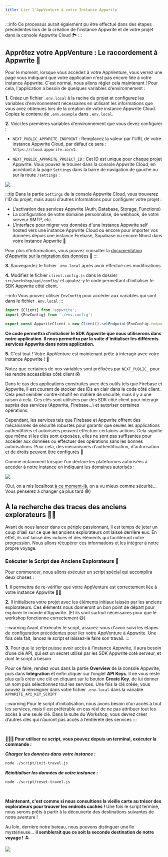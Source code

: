 ```yaml
---
title: Lier l'AppVenture à votre Instance Appwrite
---
```


<Documentation link="https://appwrite.io/docs/quick-starts/nextjs"></Documentation>

<Hero
title="Lier l'AppVenture à votre Instance Appwrite 🌐"
image="/assets/workshop/configuration/app/bay_link.jpg"
description="Félicitations, vous avez préparé votre AppVenture et maintenant, il est temps de la lier à votre instance
Appwrite Cloud ! Sans ça, l'AppVenture ne pourra pas interagir avec votre instance Appwrite et vous ne pourrez pas
continuer votre voyage 🚢"
/>

:::info
Ce processus aurait également pu être effectué dans des étapes précédentes lors de la création de
l'instance Appwrite et de votre projet dans la console Appwrite Cloud 🏞️️
:::

## Apprêtez votre AppVenture : Le raccordement à Appwrite 🧵

Pour le moment, lorsque vous accédez à votre AppVenture, vous verrez une page vous indiquant que votre application n'est
pas encore liée à votre instance Appwrite. C'est normal, nous allons régler cela maintenant ! Pour cela, l'application a
besoin de quelques variables d'environnement :

**1.** Créez un fichier `.env.local` à la racine du projet et configurez les variables d'environnement nécessaires en
utilisant les informations que vous avez obtenues lors de la création de votre instance Appwrite Cloud. Copiez le
contenu de `.env.example` dans `.env.local`.

**2.** Voici les premières variables d'environnement que vous devez configurer :

- `NEXT_PUBLIC_APPWRITE_ENDPOINT` : Remplacez la valeur par l'URL de votre instance Appwrite Cloud, par défaut ce
  sera : `https://cloud.appwrite.io/v1`.

- `NEXT_PUBLIC_APPWRITE_PROJECT_ID` : Cet ID est unique pour chaque projet Appwrite. Vous pouvez le trouver dans la
  console Appwrite Cloud, en accédant à la page `Settings` dans la barre de navigation de gauche ou sur la route `/settings` :

<Image src="/assets/workshop/configuration/app/console_settings.png" imageAlt="Project settings screen" withSpacing></Image>

:::tip
Dans la partie `Settings` de la console Appwrite Cloud, vous trouverez l'ID du projet, mais aussi d'autres informations
pour configurer votre projet :

- L'activation des services Appwrite (Auth, Database, Storage, Functions)
- La configuration de votre domaine personnalisé, de webhook, de votre serveur SMTP, etc.
- L'interface pour migrer vos données d'une instance Appwrite self hosted vers une instance Appwrite Cloud ou encore
  pour importer vos données depuis une instance Firebase, Supabase ou encore Nhost dans votre instance Appwrite 🤩

Pour plus d'informations, vous pouvez consulter
la [documentation d'Appwrite sur la migration des données](https://appwrite.io/docs/advanced/migrations) 📘
:::

**3.** Sauvegardez le fichier `.env.local` après avoir effectué ces modifications.

**4.** Modifiez le fichier `client.config.ts` dans le dossier `src/workshop/api/config/` et ajoutez-y le code permettant
d'initialiser le SDK Appwrite côté client.

:::info
Vous pouvez utiliser `EnvConfig` pour accéder aux variables qui sont dans le fichier `.env.local`
:::

<Solution>

```js
import {Client} from 'appwrite';
import {EnvConfig} from './env.config';

export const AppwriteClient = new Client().setEndpoint(EnvConfig.endpoint ?? '').setProject('<PROJECT_ID>');
```

</Solution>

**Ce code permettra d'initialiser le SDK Appwrite que nous utiliserons dans notre application. Il nous permettra par la
suite d'initialiser les différents services Appwrite dans notre application.**

**5.** C'est tout ! Votre AppVenture est maintenant prête à interagir avec votre instance Appwrite ! 🎊

<InfoBonus title="Alerte on a des IDs en clair dans le code côté client !! 😱">

Notez que certaines de nos variables sont préfixées par `NEXT_PUBLIC_` pour les rendre accessibles côté client 😱

Dans le cas des applications construites avec des outils tels que Firebase et Appwrite, il est courant de stocker des
IDs en clair dans le code côté client. Cela peut sembler contre-intuitif en matière de sécurité, mais il y a une
raison à cela. Ces clés sont utilisées par des SDK côté client pour interagir auprès des services (Appwrite,
Firebase...) et autoriser certaines opérations.

Cependant, les services tels que Firebase et Appwrite offrent des mécanismes de sécurité robustes pour garantir que
seules les applications authentifiées et autorisées peuvent effectuer certaines actions. Cela signifie que même si les
clés sont exposées, elles ne sont pas suffisantes pour accéder aux données ou effectuer des opérations sans les bonnes
autorisations. Pour cela, des mécanismes d'authentification, d'autorisation et de droits peuvent être configurés 📝

Comme notamment lorsque l'on déclare les plateformes autorisées à accéder à notre instance en indiquant les domaines
autorisés :

<Image src="/assets/workshop/configuration/app/domains.png" imageAlt="Console domain screen" withSpacing></Image>

(Oui, on a mis
localhost [à ce moment-là](./appwrite-configuration.md#etape-3%EF%B8%8F%E2%83%A3-ajouter-une-plateforme-web-a-votre-projet-%F0%9F%8C%90),
on a vu mieux comme sécurité... Vous penserez à changer ça plus tard 😅)

</InfoBonus>

## À la recherche des traces des anciens explorateurs 🕵️‍♂️

Avant de nous lancer dans ce périple passionnant, il est temps de jeter un coup d'œil sur ce que les anciens
explorateurs ont laissé derrière eux. En effet, ils ont laissé des indices et des éléments qui
faciliteront notre progression. Nous allons récupérer ces informations et les intégrer à notre propre voyage.

### Exécuter le Script des Anciens Explorateurs 📜

Pour commencer, nous allons exécuter un script spécial qui accomplira deux choses :

**1.** Il permettra de re-vérifier que votre AppVenture est correctement liée à votre instance Appwrite 💪🏼

**2.** Il initialisera votre projet avec les éléments initiaux laissés par les anciens explorateurs. Ces éléments nous
donneront un bon point de départ pour explorer le monde d'Appwrite. (Et ils sont surtout nécessaires pour que le
workshop fonctionne correctement 😅)

:::warning
Avant d'exécuter le script, assurez-vous d'avoir suivi les étapes de configuration précédentes pour lier votre
AppVenture à Appwrite. Une fois cela fait, lancez le script et laissez-le faire son travail.
:::

**3.** Pour que le script puisse avoir accès à l’instance Appwrite, il aura besoin d’une clé API, qui est un secret utilisé par les SDK Appwrite coté serveur, et dont le script à besoin

Pour ce faire, rendez vous dans la partie **Overview** de la console Appwrite, puis
dans **Intégration** et enfin cliquer sur l’onglet **API Keys**. Il ne vous reste
plus qu’à créer une clé en cliquant sur le bouton **Create Key**, de lui donner un nom
puis sélectionnez tout les services.
Une fois la clé créée, vous pouvez la renseigner dans votre fichier `.env.local` dans
la variable `APPWRITE_API_KEY_SCRIPT`

:::warning
Pour le script d’initialisation, nous avons besoin d’un accès à tout les services,
mais il est préférable en cas réel de ne pas attribuer tout les accès à une seule clé.
Dans la suite du Workshop, vous devrez créer d’autres clés qui n’auront pas accès à
l’entièreté des services
:::

<br/>

**🧑🏼‍💻 Pour utiliser ce script, vous pouvez depuis un terminal, exécuter la commande :**

_**Charger les données dans votre instance :**_

```bash
node ./script/init-travel.js
```

_**Réinitialiser les données de votre instance :**_

```bash
node ./script/reset-travel.js
```

<br/>

**Maintenant, c'est comme si nous consultions la vieille carte au trésor des explorateurs pour trouver les endroits
cachés !** Une fois le script terminé, nous serons prêts à partir à la découverte des destinations suivantes de notre aventure !

Au loin, derrière notre bateau, nous pouvons distinguer une île mystérieuse... **il semblerait que ce soit la seconde destination de notre voyage !** 🏝️

<Image src="/assets/workshop/configuration/app/bay_app_ile.jpeg" imageAlt="Console domain screen" withSpacing></Image>
